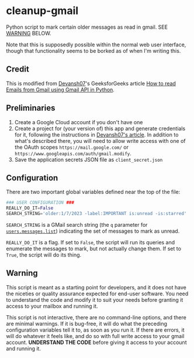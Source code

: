 # cleanup-gmail
Python script to mark certain older messages as read in gmail.  SEE [WARNING](README#Warning) BELOW.

Note that this is supposedly possible within the normal web user interface, though that functionality seems to be borked as of when I'm writing this.

## Credit
This is modified from [Devansh07](https://auth.geeksforgeeks.org/user/devansh07)'s GeeksforGeeks article
[How to read Emails from Gmail using Gmail API in Python](https://www.geeksforgeeks.org/how-to-read-emails-from-gmail-using-gmail-api-in-python/).

## Preliminaries
 1. Create a Google Cloud account if you don't have one
 2. Create a project for (your version of) this app and generate credentials for it, following the instructions in [Devansh07's article](https://www.geeksforgeeks.org/how-to-read-emails-from-gmail-using-gmail-api-in-python/).  In addition to what's described there, you will need to allow write access with one of the OAuth scopes `https://mail.google.com/` or 
`https://www.googleapis.com/auth/gmail.modify`.
 3. Save the application secrets JSON file as `client_secret.json`

## Configuration
There are two important global variables defined near the top of the file:

```python
### USER CONFIGURATION ###
REALLY_DO_IT=False
SEARCH_STRING='older:1/7/2023 -label:IMPORTANT is:unread -is:starred'
```
`SEARCH_STRING` is a GMail search string (the `q` parameter for [`users.messages.list`](https://developers.google.com/gmail/api/reference/rest/v1/users.messages/list#query-parameters)) indicating the set of messages to mark as unread.

`REALLY_DO_IT` is a flag.  If set to `False`, the script will run its queries and enumerate the messages to mark, but not actually change them.  If set to `True`, the script will do its thing.

## Warning
This script is meant as a starting point for developers, and it does not have the niceties or quality assurance expected for end-user software.  You need to understand the code and modify it to suit your needs before granting it access to your mailbox and running it.

This script is not interactive, there are no command-line options, and there are minimal warnings.  If it is bug-free, it will do what the preceding configuration variables tell it to, as soon as you run it.  If there are errors, it will do whatever it feels like, and do so with full write access to your gmail account. **UNDERSTAND THE CODE** before giving it access to your account and running it.
